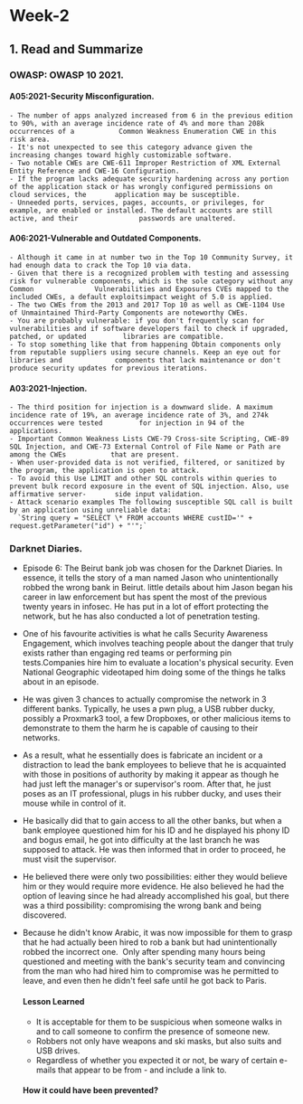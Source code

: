 # Week-2

## 1. Read and Summarize

### OWASP: OWASP 10 2021.
  #### A05:2021-Security Misconfiguration.
    - The number of apps analyzed increased from 6 in the previous edition to 90%, with an average incidence rate of 4% and more than 208k occurrences of a           Common Weakness Enumeration CWE in this risk area.
    - It's not unexpected to see this category advance given the increasing changes toward highly customizable software.
    - Two notable CWEs are CWE-611 Improper Restriction of XML External Entity Reference and CWE-16 Configuration. 
    - If the program lacks adequate security hardening across any portion of the application stack or has wrongly configured permissions on cloud services, the       application may be susceptible. 
    - Unneeded ports, services, pages, accounts, or privileges, for example, are enabled or installed. The default accounts are still active, and their               passwords are unaltered.
  #### A06:2021-Vulnerable and Outdated Components.
    - Although it came in at number two in the Top 10 Community Survey, it had enough data to crack the Top 10 via data.
    - Given that there is a recognized problem with testing and assessing risk for vulnerable components, which is the sole category without any Common               Vulnerabilities and Exposures CVEs mapped to the included CWEs, a default exploitsimpact weight of 5.0 is applied.
    - The two CWEs from the 2013 and 2017 Top 10 as well as CWE-1104 Use of Unmaintained Third-Party Components are noteworthy CWEs.
    - You are probably vulnerable: if you don't frequently scan for vulnerabilities and if software developers fail to check if upgraded, patched, or updated         libraries are compatible.
    - To stop something like that from happening Obtain components only from reputable suppliers using secure channels. Keep an eye out for libraries and             components that lack maintenance or don't produce security updates for previous iterations.
  #### A03:2021-Injection.
    - The third position for injection is a downward slide. A maximum incidence rate of 19%, an average incidence rate of 3%, and 274k occurrences were tested         for injection in 94 of the applications.
    - Important Common Weakness Lists CWE-79 Cross-site Scripting, CWE-89 SQL Injection, and CWE-73 External Control of File Name or Path are among the CWEs           that are present.
    - When user-provided data is not verified, filtered, or sanitized by the program, the application is open to attack.
    - To avoid this Use LIMIT and other SQL controls within queries to prevent bulk record exposure in the event of SQL injection. Also, use affirmative server-       side input validation.
    - Attack scenario examples The following susceptible SQL call is built by an application using unreliable data:
      `String query = "SELECT \* FROM accounts WHERE custID='" + request.getParameter("id") + "'";`
### Darknet Diaries.
  - Episode 6: The Beirut bank job was chosen for the Darknet Diaries. In essence, it tells the story of a man named Jason who unintentionally robbed the         wrong bank in Beirut. little details about him Jason began his career in law enforcement but has spent the most of the previous twenty years in infosec.
    He has put in a lot of effort protecting the network, but he has also conducted a lot of penetration testing.
  - One of his favourite activities is what he calls Security Awareness Engagement, which involves teaching people about the danger that truly exists rather     than engaging red teams or performing pin tests.Companies hire him to evaluate a location's physical security. Even National Geographic videotaped him       doing some of the things he talks about in an episode.
  - He was given 3 chances to actually compromise the network in 3 different banks. Typically, he uses a pwn plug, a USB rubber ducky, possibly a Proxmark3       tool, a few Dropboxes, or other malicious items to demonstrate to them the harm he is capable of causing to their networks.
  - As a result, what he essentially does is fabricate an incident or a distraction to lead the bank employees to believe that he is acquainted with those in     positions of authority by making it appear as though he had just left the manager's or supervisor's room. After that, he just poses as an IT                 professional, plugs in his rubber ducky, and uses their mouse while in control of it.
  - He basically did that to gain access to all the other banks, but when a bank employee questioned him for his ID and he displayed his phony ID and bogus       email, he got into difficulty at the last branch he was supposed to attack. He was then informed that in order to proceed, he must visit the supervisor.
  - He believed there were only two possibilities: either they would believe him or they would require more evidence. He also believed he had the option of       leaving since he had already accomplished his goal, but there was a third possibility: compromising the wrong bank and being discovered.
  - Because he didn't know Arabic, it was now impossible for them to grasp that he had actually been hired to rob a bank but had unintentionally robbed the       incorrect one.  Only after spending many hours being questioned and meeting with the bank's security team and convincing from the man who had hired him       to compromise was he permitted to leave, and even then he didn't feel safe until he got back to Paris.
  
    #### Lesson Learned 
    - It is acceptable for them to be suspicious when someone walks in and to call someone to confirm the presence of someone new.
    - Robbers not only have weapons and ski masks, but also suits and USB drives.
    - Regardless of whether you expected it or not, be wary of certain e-mails that appear to be from - and include a link to.
    #### How it could have been prevented?
 
  
